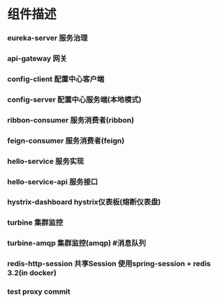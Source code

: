 # 组件描述
### eureka-server	服务治理
### api-gateway		网关
### config-client		配置中心客户端
### config-server		配置中心服务端(本地模式)
### ribbon-consumer	服务消费者(ribbon)
### feign-consumer	服务消费者(feign)
### hello-service		服务实现
### hello-service-api 	服务接口
### hystrix-dashboard 	hystrix仪表板(熔断仪表盘)
### turbine		集群监控
### turbine-amqp	集群监控(amqp) #消息队列
### redis-http-session	共享Session 使用spring-session + redis 3.2(in docker)
### test proxy commit	
